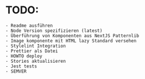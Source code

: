 # TODO:

    - Readme ausführen
    - Node Version spezifizieren (latest)
    - Überführung von Komponenten aus NextJS Patternlib
    - Image komponente mit HTML lazy Standard versehen
    - Stylelint Integration
    - Prettier als Datei
    - HOWTO deploy
    - Stories aktualisieren
    - Jest tests
    - SEMVER
